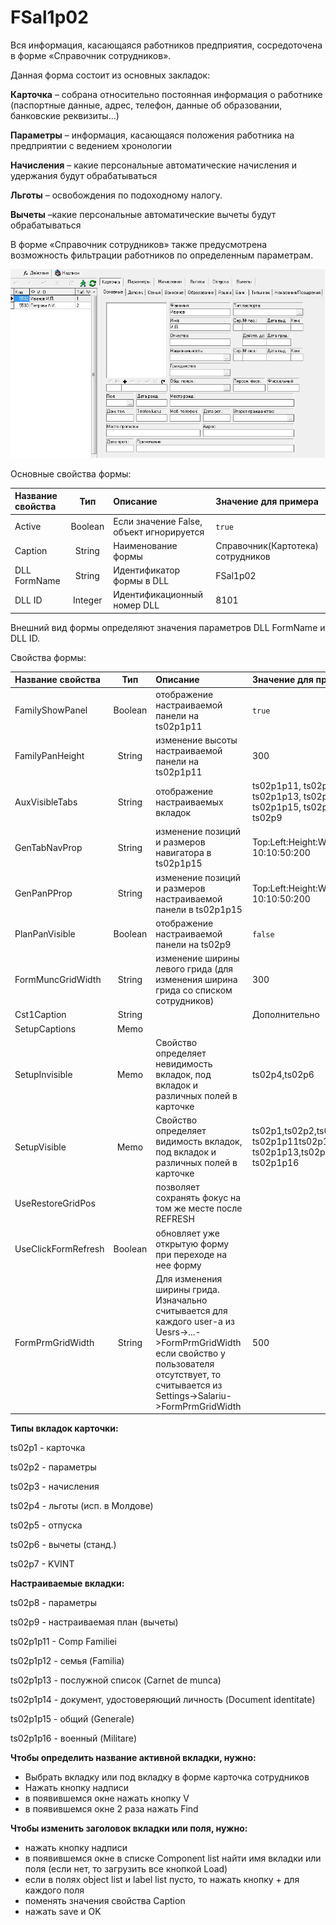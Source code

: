 # FSal1p02

Вся информация, касающаяся работников предприятия, сосредоточена в форме «Справочник сотрудников».

Данная форма состоит из основных закладок:

**Карточка** – собрана относительно постоянная информация о работнике \(паспортные данные, адрес, телефон, данные об образовании, банковские реквизиты...\)

**Параметры** – информация, касающаяся положения работника на предприятии с ведением хронологии

**Начисления** – какие персональные автоматические начисления и удержания будут обрабатываться

**Льготы** – освобождения по подоходному налогу.

**Вычеты** –какие персональные автоматические вычеты будут обрабатываться

В форме «Справочник сотрудников» также предусмотрена возможность фильтрации работников по определенным параметрам.

![](../../../.gitbook/assets/fsal1p02.jpg)

Основные свойства формы:

| **Название свойства** | **Тип** | **Описание** | **Значение для примера** |
| :--- | :---: | :--- | :--- |
| Active | Boolean | Если значение False, объект игнорируется | `true` |
| Caption | String | Наименование формы | Справочник\(Картотека\) сотрудников |
| DLL FormName | String | Идентификатор формы в DLL | FSal1p02 |
| DLL ID | Integer | Идентификационный номер DLL | 8101 |

Внешний вид формы определяют значения параметров DLL FormName и DLL ID.

Свойства формы:

| **Название свойства** | **Тип** | **Описание** | **Значение для примера** |
| :--- | :---: | :--- | :--- |
| FamilyShowPanel | Boolean | отображение настраиваемой панели на ts02p1p11 | `true` |
| FamilyPanHeight | String | изменение высоты настраиваемой панели на ts02p1p11 | 300 |
| AuxVisibleTabs | String | отображение настраиваемых вкладок | ts02p1p11, ts02p1p12, ts02p1p13,                                                                                                ts02p1p14, ts02p1p15, ts02p1p16, ts02p8, ts02p9 |
| GenTabNavProp | String | изменение позиций и размеров навигатора в ts02p1p15 | Top:Left:Height:Width ex: 10:10:50:200 |
| GenPanPProp | String | изменение позиций и размеров настраиваемой панели в ts02p1p15 | Top:Left:Height:Width ex: 10:10:50:200 |
| PlanPanVisible | Boolean | отображение настраиваемой панели на ts02p9 | `false` |
| FormMuncGridWidth | String | изменение ширины левого грида  \(для изменения ширина грида со списком сотрудников\) | 300 |
| Cst1Caption | String |  | Дополнительно |
| SetupCaptions | Memo |  |  |
| SetupInvisible | Memo | Свойство определяет невидимость вкладок, под вкладок и различных полей в карточке | ts02p4,ts02p6 |
| SetupVisible | Memo | Свойство определяет видимость вкладок, под вкладок и различных полей в карточке | ts02p1,ts02p2,ts02p5,                           ts02p9, ts02p1p11ts02p1p12, ts02p1p13,ts02p1p14ts02p1p15, ts02p1p16 |
| UseRestoreGridPos |  | позволяет сохранять  фокус на том же месте после REFRESH |  |
| UseClickFormRefresh | Boolean | обновляет уже открытую форму при переходе на нее форму |  |
| FormPrmGridWidth | String | Для изменения ширины грида. Изначально считывается для каждого user-a из Uesrs-&gt;...-&gt;FormPrmGridWidth если свойство у пользователя отсутствует, то считывается из Settings-&gt;Salariu-&gt;FormPrmGridWidth | 500 |

**Типы вкладок карточки:**

ts02p1 - карточка

ts02p2 - параметры

ts02p3 - начисления

ts02p4 - льготы \(исп. в Молдове\)

ts02p5 - отпуска

ts02p6 - вычеты \(станд.\)

ts02p7 - KVINT

**Настраиваемые вкладки:**

ts02p8 - параметры

ts02p9 - настраиваемая план \(вычеты\)

ts02p1p11 - Comp Familiei

ts02p1p12 - семья \(Familia\)

ts02p1p13 - послужной список \(Carnet de munca\)

ts02p1p14 - документ, удостоверяющий личность \(Document identitate\)

ts02p1p15 - общий \(Generale\)

ts02p1p16 - военный \(Militare\)

**Чтобы определить название активной вкладки, нужно:**

* Выбрать вкладку или под вкладку в форме карточка сотрудников
* Нажать кнопку надписи
* в появившемся окне нажать кнопку V
* в появившемся окне 2 раза нажать Find

**Чтобы изменить заголовок вкладки или поля, нужно:**

* нажать кнопку надписи
* в появившемся окне в списке Component list найти имя вкладки или поля \(если нет, то загрузить все кнопкой Load\)
* если в полях object list и label list пусто, то нажать кнопку + для каждого поля
* поменять значения свойства Caption
* нажать save и OK

